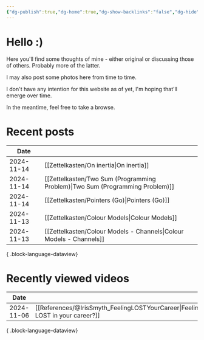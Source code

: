 ```yaml
---
{"dg-publish":true,"dg-home":true,"dg-show-backlinks":"false","dg-hide":true,"permalink":"/home/","hide":true,"tags":["gardenEntry"],"dgShowBacklinks":"false","dgPassFrontmatter":true,"noteIcon":"1","created":"2024-10-26T07:52:57.659+09:00","updated":"2024-11-06T23:54:01.198+09:00"}
---
```


# Hello :)

Here you'll find some thoughts of mine - either original or discussing those of others. Probably more of the latter.

I may also post some photos here from time to time.

I don't have any intention for this website as of yet, I'm hoping that'll emerge over time.

In the meantime, feel free to take a browse.

# Recent posts
| Date       |                                                                                  |
| ---------- | -------------------------------------------------------------------------------- |
| 2024-11-14 | [[Zettelkasten/On inertia\|On inertia]]                                       |
| 2024-11-14 | [[Zettelkasten/Two Sum (Programming Problem)\|Two Sum (Programming Problem)]] |
| 2024-11-14 | [[Zettelkasten/Pointers (Go)\|Pointers (Go)]]                                 |
| 2024-11-13 | [[Zettelkasten/Colour Models\|Colour Models]]                                 |
| 2024-11-13 | [[Zettelkasten/Colour Models - Channels\|Colour Models - Channels]]           |

{ .block-language-dataview}

# Recently viewed videos
| Date       |                                                                                  |
| ---------- | -------------------------------------------------------------------------------- |
| 2024-11-06 | [[References/@IrisSmyth_FeelingLOSTYourCareer\|Feeling LOST in your career?]] |

{ .block-language-dataview}
